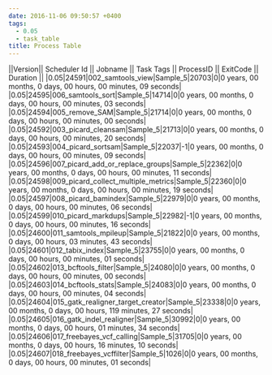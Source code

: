 ```yaml
---
date: 2016-11-06 09:50:57 +0400
tags:
  - 0.05
  - task_table
title: Process Table
---
```


||Version|| Scheduler Id || Jobname || Task Tags || ProcessID || ExitCode || Duration ||
|0.05|24591|002_samtools_view|Sample_5|20703|0|0 years, 00 months, 0 days, 00 hours, 00 minutes, 09 seconds|
|0.05|24595|006_samtools_sort|Sample_5|14714|0|0 years, 00 months, 0 days, 00 hours, 00 minutes, 03 seconds|
|0.05|24594|005_remove_SAM|Sample_5|21714|0|0 years, 00 months, 0 days, 00 hours, 00 minutes, 00 seconds|
|0.05|24592|003_picard_cleansam|Sample_5|21713|0|0 years, 00 months, 0 days, 00 hours, 00 minutes, 20 seconds|
|0.05|24593|004_picard_sortsam|Sample_5|22037|-1|0 years, 00 months, 0 days, 00 hours, 00 minutes, 09 seconds|
|0.05|24596|007_picard_add_or_replace_groups|Sample_5|22362|0|0 years, 00 months, 0 days, 00 hours, 00 minutes, 11 seconds|
|0.05|24598|009_picard_collect_multiple_metrics|Sample_5|22360|0|0 years, 00 months, 0 days, 00 hours, 00 minutes, 19 seconds|
|0.05|24597|008_picard_bamindex|Sample_5|22979|0|0 years, 00 months, 0 days, 00 hours, 00 minutes, 06 seconds|
|0.05|24599|010_picard_markdups|Sample_5|22982|-1|0 years, 00 months, 0 days, 00 hours, 00 minutes, 16 seconds|
|0.05|24600|011_samtools_mpileup|Sample_5|21822|0|0 years, 00 months, 0 days, 00 hours, 03 minutes, 43 seconds|
|0.05|24601|012_tabix_index|Sample_5|23755|0|0 years, 00 months, 0 days, 00 hours, 00 minutes, 01 seconds|
|0.05|24602|013_bcftools_filter|Sample_5|24080|0|0 years, 00 months, 0 days, 00 hours, 00 minutes, 00 seconds|
|0.05|24603|014_bcftools_stats|Sample_5|24083|0|0 years, 00 months, 0 days, 00 hours, 00 minutes, 04 seconds|
|0.05|24604|015_gatk_realigner_target_creator|Sample_5|23338|0|0 years, 00 months, 0 days, 00 hours, 119 minutes, 27 seconds|
|0.05|24605|016_gatk_indel_realigner|Sample_5|30992|0|0 years, 00 months, 0 days, 00 hours, 01 minutes, 34 seconds|
|0.05|24606|017_freebayes_vcf_calling|Sample_5|31705|0|0 years, 00 months, 0 days, 00 hours, 16 minutes, 10 seconds|
|0.05|24607|018_freebayes_vcffilter|Sample_5|1026|0|0 years, 00 months, 0 days, 00 hours, 00 minutes, 01 seconds|
